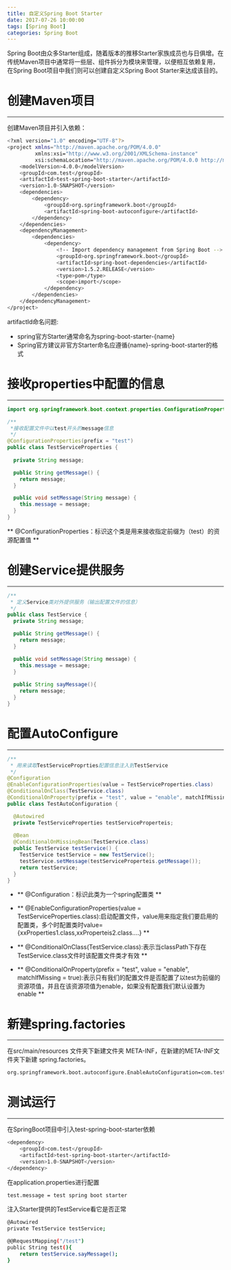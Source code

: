 ```yaml
---
title: 自定义Spring Boot Starter
date: 2017-07-26 10:00:00
tags: [Spring Boot]
categories: Spring Boot
---
```



Spring Boot由众多Starter组成，随着版本的推移Starter家族成员也与日俱增。在传统Maven项目中通常将一些层、组件拆分为模块来管理，以便相互依赖复用，在Spring Boot项目中我们则可以创建自定义Spring Boot Starter来达成该目的。

# 创建Maven项目
----

创建Maven项目并引入依赖：

```bash
<?xml version="1.0" encoding="UTF-8"?>
<project xmlns="http://maven.apache.org/POM/4.0.0"
         xmlns:xsi="http://www.w3.org/2001/XMLSchema-instance"
         xsi:schemaLocation="http://maven.apache.org/POM/4.0.0 http://maven.apache.org/xsd/maven-4.0.0.xsd">
    <modelVersion>4.0.0</modelVersion>
    <groupId>com.test</groupId>
    <artifactId>test-spring-boot-starter</artifactId>
    <version>1.0-SNAPSHOT</version>
    <dependencies>
        <dependency>
            <groupId>org.springframework.boot</groupId>
            <artifactId>spring-boot-autoconfigure</artifactId>
        </dependency>
    </dependencies>
    <dependencyManagement>
        <dependencies>
            <dependency>
                <!-- Import dependency management from Spring Boot -->
                <groupId>org.springframework.boot</groupId>
                <artifactId>spring-boot-dependencies</artifactId>
                <version>1.5.2.RELEASE</version>
                <type>pom</type>
                <scope>import</scope>
            </dependency>
        </dependencies>
    </dependencyManagement>
</project>

```

artifactId命名问题:
- spring官方Starter通常命名为spring-boot-starter-{name}
- Spring官方建议非官方Starter命名应遵循{name}-spring-boot-starter的格式


# 接收properties中配置的信息
----
```java
import org.springframework.boot.context.properties.ConfigurationProperties;

/**
 *接收配置文件中以test开头的message信息
 */
@ConfigurationProperties(prefix = "test")  
public class TestServiceProperties {
  
  private String message;

  public String getMessage() {
    return message;
  }

  public void setMessage(String message) {
    this.message = message;
  }
}
```
** @ConfigurationProperties：标识这个类是用来接收指定前缀为（test）的资源配置值 **

# 创建Service提供服务
----
```java
/**
 * 定义Service类对外提供服务（输出配置文件的信息）
 */
public class TestService {
  private String message;

  public String getMessage() {
    return message;
  }

  public void setMessage(String message) {
    this.message = message;
  }
  
  public String sayMessage(){
    return message;
  }
}
```

# 配置AutoConfigure
----

```java
/**
 * 用来读取TestServiceProprties配置信息注入到TestService
 */
@Configuration                                                                                                                              
@EnableConfigurationProperties(value = TestServiceProperties.class)                                                                        
@ConditionalOnClass(TestService.class)                                                                                                     
@ConditionalOnProperty(prefix = "test", value = "enable", matchIfMissing = true)  
public class TestAutoConfiguration {

  @Autowired                                                                                                                              
  private TestServiceProperties testServiceProperteis;                                                                                  
                                                                                                                                          
  @Bean                                                                                                                                   
  @ConditionalOnMissingBean(TestService.class)                                                                                           
  public TestService testService() {                                                                                                    
    TestService testService = new TestService();                                                                                     
    testService.setMessage(testServiceProperteis.getMessage());                                                                               
    return testService;                                                                                                                
  }                     
}
```

- ** @Configuration：标识此类为一个spring配置类 **

- ** @EnableConfigurationProperties(value = TestServiceProperties.class):启动配置文件，value用来指定我们要启用的配置类，多个时配置类时value={xxProperties1.class,xxProperteis2.class....} **

- ** @ConditionalOnClass(TestService.class):表示当classPath下存在TestService.class文件时该配置文件类才有效 **

- ** @ConditionalOnProperty(prefix = "test", value = "enable", matchIfMissing = true):表示只有我们的配置文件是否配置了以test为前缀的资源项值，并且在该资源项值为enable，如果没有配置我们默认设置为enable **

# 新建spring.factories
----
在src/main/resources 文件夹下新建文件夹 META-INF，在新建的META-INF文件夹下新建 spring.factories。
```bash
org.springframework.boot.autoconfigure.EnableAutoConfiguration=com.test.TestAutoConfiguration
```

# 测试运行
----

在SpringBoot项目中引入test-spring-boot-starter依赖
```bash
<dependency>
    <groupId>com.test</groupId>
    <artifactId>test-spring-boot-starter</artifactId>
    <version>1.0-SNAPSHOT</version>
</dependency>
```

在application.properties进行配置
```bash
test.message = test spring boot starter
```

注入Starter提供的TestService看它是否正常
```bash
@Autowired
private TestService testService;

@@RequestMapping("/test")
public String test(){
	return testService.sayMessage();
}
```

